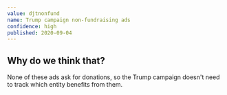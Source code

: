 ```yaml
---
value: djtnonfund
name: Trump campaign non-fundraising ads
confidence: high
published: 2020-09-04
---
```


## Why do we think that?

None of these ads ask for donations, so the Trump campaign doesn't need to track which entity benefits from them.
